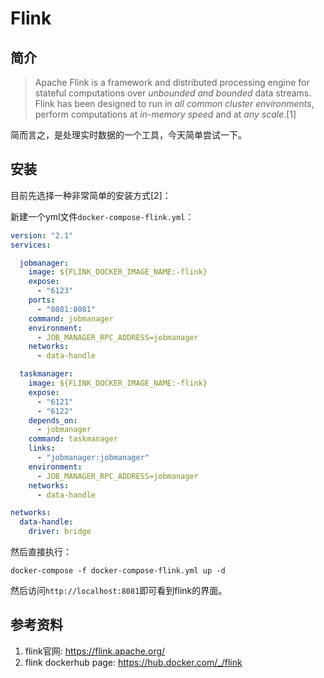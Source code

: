 # Flink

## 简介

> Apache Flink is a framework and distributed processing engine for stateful computations over *unbounded and bounded* data streams. Flink has been designed to run in *all common cluster environments*, perform computations at *in-memory speed* and at *any scale*.[1]

简而言之，是处理实时数据的一个工具，今天简单尝试一下。

## 安装

目前先选择一种非常简单的安装方式[2]：

新建一个yml文件`docker-compose-flink.yml`：

```yml
version: "2.1"
services:

  jobmanager:
    image: ${FLINK_DOCKER_IMAGE_NAME:-flink}
    expose:
      - "6123"
    ports:
      - "8081:8081"
    command: jobmanager
    environment:
      - JOB_MANAGER_RPC_ADDRESS=jobmanager
    networks:
      - data-handle

  taskmanager:
    image: ${FLINK_DOCKER_IMAGE_NAME:-flink}
    expose:
      - "6121"
      - "6122"
    depends_on:
      - jobmanager
    command: taskmanager
    links:
      - "jobmanager:jobmanager"
    environment:
      - JOB_MANAGER_RPC_ADDRESS=jobmanager
    networks:
      - data-handle

networks:
  data-handle:
    driver: bridge

```

然后直接执行：

```shell
docker-compose -f docker-compose-flink.yml up -d
```

然后访问`http://localhost:8081`即可看到flink的界面。



## 参考资料

1. flink官网: https://flink.apache.org/
2. flink dockerhub page: https://hub.docker.com/_/flink